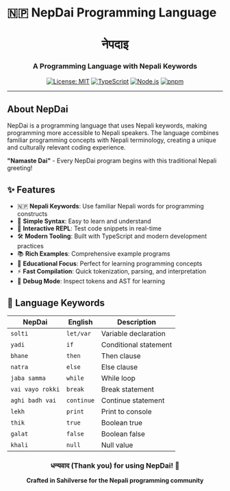 # 🇳🇵 NepDai Programming Language

<div align="center">
  
  # नेपदाइ
  ### A Programming Language with Nepali Keywords
  
  [![License: MIT](https://img.shields.io/badge/License-MIT-yellow.svg)](https://opensource.org/licenses/MIT)
  [![TypeScript](https://img.shields.io/badge/TypeScript-007ACC?logo=typescript&logoColor=white)](https://www.typescriptlang.org/)
  [![Node.js](https://img.shields.io/badge/Node.js-43853D?logo=node.js&logoColor=white)](https://nodejs.org/)
  [![pnpm](https://img.shields.io/badge/pnpm-F69220?logo=pnpm&logoColor=white)](https://pnpm.io/)
</div>

---

## About NepDai

NepDai is a programming language that uses Nepali keywords, making programming more accessible to Nepali speakers. The language combines familiar programming concepts with Nepali terminology, creating a unique and culturally relevant coding experience.

**"Namaste Dai"** - Every NepDai program begins with this traditional Nepali greeting!

## ✨ Features

- 🇳🇵 **Nepali Keywords**: Use familiar Nepali words for programming constructs
- 🚀 **Simple Syntax**: Easy to learn and understand
- 🔄 **Interactive REPL**: Test code snippets in real-time
- 🛠️ **Modern Tooling**: Built with TypeScript and modern development practices
- 📚 **Rich Examples**: Comprehensive example programs
- 🎯 **Educational Focus**: Perfect for learning programming concepts
- ⚡ **Fast Compilation**: Quick tokenization, parsing, and interpretation
- 🔧 **Debug Mode**: Inspect tokens and AST for learning

## 📖 Language Keywords

| NepDai | English | Description |
|--------|---------|-------------|
| `solti` | `let/var` | Variable declaration |
| `yadi` | `if` | Conditional statement |
| `bhane` | `then` | Then clause |
| `natra` | `else` | Else clause |
| `jaba samma` | `while` | While loop |
| `vai vayo rokki` | `break` | Break statement |
| `aghi badh vai` | `continue` | Continue statement |
| `lekh` | `print` | Print to console |
| `thik` | `true` | Boolean true |
| `galat` | `false` | Boolean false |
| `khali` | `null` | Null value |



<div align="center">

### धन्यवाद (Thank you) for using NepDai! 🙏

**Crafted in Sahilverse for the Nepali programming community**

</div>
